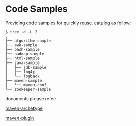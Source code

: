 # Code Samples

Providing code samples for quickly reuse. catalog as follow:

```
$ tree -d -L 2
.
├── algorithm-sample
├── awk-sample
├── bash-sample
├── hadoop-sample
├── html-sample
├── java-sample
│   ├── jdk-sample
│   ├── log4j
│   └── logback
├── maven-sample
│   └── maven-conf
└── zookeeper-sample
```

documents please refer:

[maven-archetype](https://yx91490.github.io/java/java-env/maven_archetype.html)

[maven-plugin](https://yx91490.github.io/java/java-env/maven_plugin.html)